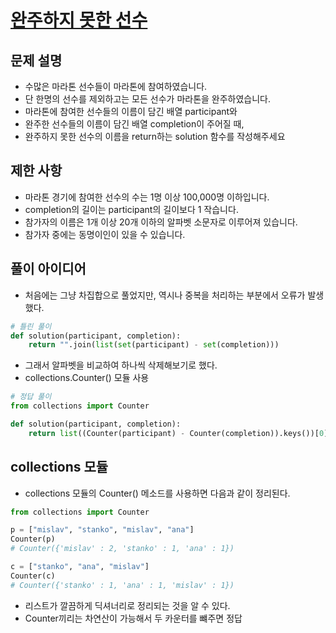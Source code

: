 # [완주하지 못한 선수](https://programmers.co.kr/learn/courses/30/lessons/42576?language=python3)

## 문제 설명

- 수많은 마라톤 선수들이 마라톤에 참여하였습니다.
- 단 한명의 선수를 제외하고는 모든 선수가 마라톤을 완주하였습니다.
- 마라톤에 참여한 선수들의 이름이 담긴 배열 participant와 
- 완주한 선수들의 이름이 담긴 배열 completion이 주어질 때,
- 완주하지 못한 선수의 이름을 return하는 solution 함수를 작성해주세요

## 제한 사항

- 마라톤 경기에 참여한 선수의 수는 1명 이상 100,000명 이하입니다.
- completion의 길이는 participant의 길이보다 1 작습니다.
- 참가자의 이름은 1개 이상 20개 이하의 알파벳 소문자로 이루어져 있습니다.
- 참가자 중에는 동명이인이 있을 수 있습니다.

## 풀이 아이디어

- 처음에는 그냥 차집합으로 풀었지만, 역시나 중복을 처리하는 부분에서 오류가 발생했다.

```python
# 틀린 풀이
def solution(participant, completion):
    return "".join(list(set(participant) - set(completion)))
```

- 그래서 알파벳을 비교하여 하나씩 삭제해보기로 했다.
- collections.Counter() 모듈 사용

```python
# 정답 풀이
from collections import Counter

def solution(participant, completion):
    return list((Counter(participant) - Counter(completion)).keys())[0]
```

## collections 모듈

- collections 모듈의 Counter() 메소드를 사용하면 다음과 같이 정리된다.

```python
from collections import Counter

p = ["mislav", "stanko", "mislav", "ana"]
Counter(p)
# Counter({'mislav' : 2, 'stanko' : 1, 'ana' : 1})

c = ["stanko", "ana", "mislav"]
Counter(c)
# Counter({'stanko' : 1, 'ana' : 1, 'mislav' : 1})
```
- 리스트가 깔끔하게 딕셔너리로 정리되는 것을 알 수 있다.
- Counter끼리는 차연산이 가능해서 두 카운터를 뺴주면 정답

